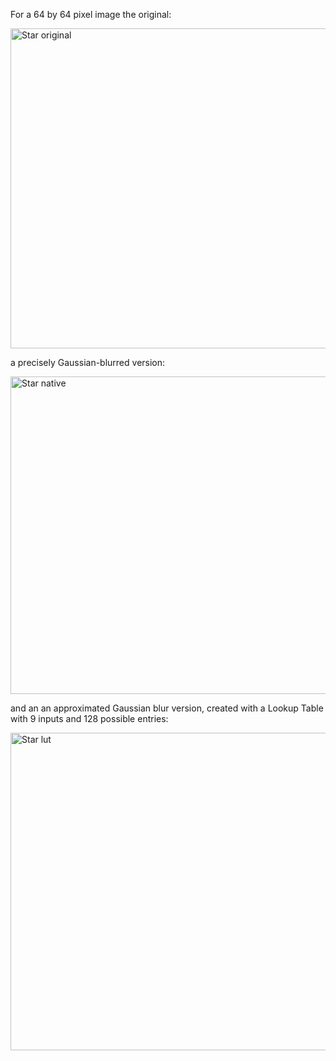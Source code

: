 For a 64 by 64 pixel image the original:

<img src="/paco-cpu/images/results/lut/star/star_64x64.png" alt="Star original" width="512">

a precisely Gaussian-blurred version:

<img src="/paco-cpu/images/results/lut/star/star_64x64_native.png" alt="Star native" width="508">

and an an approximated Gaussian blur version, created with a Lookup Table with 9 inputs and 128 possible entries:

<img src="/paco-cpu/images/results/lut/star/star_64x64_lut.png" alt="Star lut" width="508">
